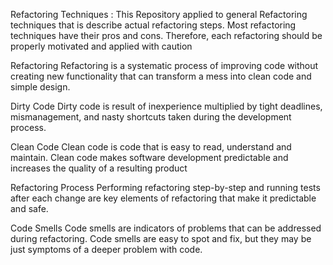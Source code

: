  Refactoring Techniques :
          This Repository applied to general Refactoring techniques that is describe actual refactoring
          steps. Most refactoring techniques have their
          pros and cons. Therefore, each refactoring
          should be properly motivated and
          applied with caution


Refactoring
          Refactoring is a systematic process of improving code
          without creating new functionality that can transform
          a mess into clean code and simple design.

Dirty Code
        Dirty code is result of inexperience
        multiplied by tight deadlines,
        mismanagement, and nasty
        shortcuts taken during the
        development process.

Clean Code
        Clean code is code that is easy to read,
        understand and maintain. Clean code makes
        software development predictable
        and increases the quality
        of a resulting product

Refactoring Process
        Performing refactoring step-by-step and
        running tests after each change are key
        elements of refactoring that make it
        predictable and safe.

Code Smells
        Code smells are indicators of problems that can be
        addressed during refactoring. Code smells are
        easy to spot and fix, but they may be just
symptoms of a deeper problem
with code.

